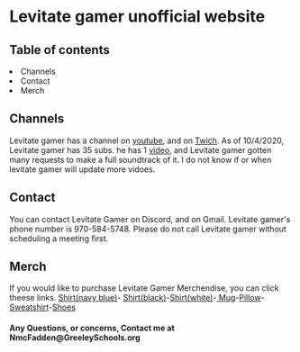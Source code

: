 <!DOCTYPE html>
<html>
    <head>
        <meta charset="utf-8">
        <title>Levitate Gamer Unofficial Website</title>
    </head>
    <body>
<h1>Levitate gamer unofficial website</h1>
<h2>Table of contents</h2>
<li>Channels</li>
<li>Contact</li>
<li>Merch</li>
<h2>Channels</h2>
<p>Levitate gamer has a channel on <a target="_blank" href="https://www.youtube.com/channel/UCdVf0ykX0Krjl4Nt9JfcLHw">youtube</a>, and on <a target="_blank" href="https://www.twitch.tv/levitate_gamer">Twich</a>. As of 10/4/2020, Levitate gamer has 35 subs. he has 1 <a target="_blank" href="https://www.youtube.com/watch?v=8N0FvijU_kQ">video</a>, and Levitate gamer gotten many requests to make a full soundtrack of it. I do not know if or when levitate gamer will update more vidoes.</p>
<h2>Contact</h2>
<p>You can contact Levitate Gamer on <a>Discord</a>, and on <a>Gmail. Levitate gamer's phone number is 970-584-5748. Please do not call Levitate gamer without scheduling a meeting first.</a></p>
<h2>Merch</h2>
<p>If you would like to purchase Levitate Gamer Merchendise, you can click theese links.
    <a target="_blank" href="https://www.zazzle.com/pd/spp?dz=b6ccf1b2-42bf-4c83-b415-9c923630031d">Shirt(navy blue)</a>-
<a target="_blank" href="https://www.zazzle.com/pd/spp?dz=01dcd8e1-8f42-4b38-ad01-b26c3f58c568">Shirt(black)</a>-<a target="_blank" href="https://www.zazzle.com/pd/spp?dz=ba7fe16e-dc40-4c0e-a428-0b0a3a58cf73">Shirt(white)</a>-<a target="_blank" href="https://www.zazzle.com/pd/spp?dz=485ae520-d472-4c7f-a88f-2874f8fafbd6"> Mug</a>-<a target="_blank" href="https://www.zazzle.com/pd/spp?dz=dd208bde-cfba-47b6-bc4f-3a81055a8421">Pillow</a>-<a target="_blank" href="https://www.zazzle.com/pd/spp?dz=52402307-3f6f-489b-b71b-7e1ed480dacb">Sweatshirt</a>-<a target="_blank" href="https://www.zazzle.com/pd/spp?dz=944d8f58-9880-4853-b3bf-ca55dca87d25">Shoes</a>
</p>
<h4>Any Questions, or concerns, Contact me at NmcFadden@GreeleySchools.org</h4>
    </body>
</html>
